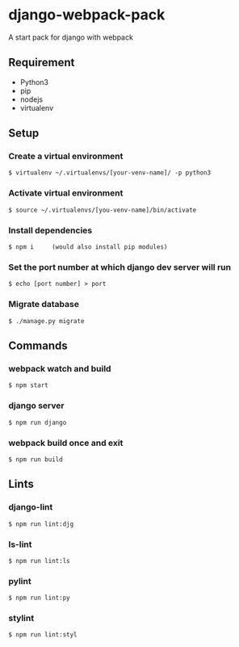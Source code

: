 # django-webpack-pack
A start pack for django with webpack

## Requirement
- Python3
- pip
- nodejs
- virtualenv

## Setup

### Create a virtual environment
```
$ virtualenv ~/.virtualenvs/[your-venv-name]/ -p python3
```

### Activate virtual environment
```
$ source ~/.virtualenvs/[you-venv-name]/bin/activate
```

### Install dependencies
```
$ npm i     (would also install pip modules)
```

### Set the port number at which django dev server will run
```
$ echo [port number] > port
```

### Migrate database
```
$ ./manage.py migrate
```

## Commands

### webpack watch and build
```
$ npm start
```

### django server
```
$ npm run django
```

### webpack build once and exit
```
$ npm run build
```

## Lints

### django-lint
```
$ npm run lint:djg
```

### ls-lint
```
$ npm run lint:ls
```

### pylint
```
$ npm run lint:py
```

### stylint
```
$ npm run lint:styl
```
